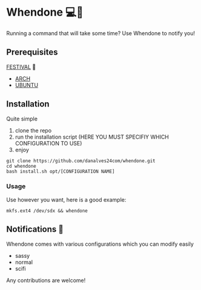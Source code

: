 # Whendone 💻👄
Running a command that will take some time? Use Whendone to notify you!

## Prerequisites
[FESTIVAL](https://www.cstr.ed.ac.uk/projects/festival/) 🥳
+ [ARCH](https://wiki.archlinux.org/title/Festival)
+ [UBUNTU](https://nicolasbouliane.com/blog/install-festival-text-speech-ubuntu)


## Installation
Quite simple
1. clone the repo
3. run the installation script (HERE YOU MUST SPECIFIY WHICH CONFIGURATION TO USE)
4. enjoy

```
git clone https://github.com/danalves24com/whendone.git
cd whendone
bash install.sh opt/[CONFIGURATION NAME]
```

### Usage
Use however you want, here is a good example:
```
mkfs.ext4 /dev/sdx && whendone
```

## Notifications 🔔
Whendone comes with various configurations which you can modify easily
- sassy
- normal
- scifi

Any contributions are welcome!

